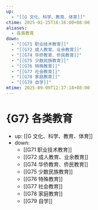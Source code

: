 ```yaml
---
up:
  - "[[G 文化、科学、教育、体育]]"
ctime: 2025-01-25T16:16:00+08:00
aliases:
  - 各类教育
down:
  - "[[G71 职业技术教育]]"
  - "[[G72 成人教育、业余教育]]"
  - "[[G74 华侨教育、侨民教育]]"
  - "[[G75 少数民族教育]]"
  - "[[G76 特殊教育]]"
  - "[[G77 社会教育]]"
  - "[[G78 家庭教育]]"
  - "[[G79 自学]]"
mtime: 2025-09-09T12:37:18+08:00
---
```


# {G7} 各类教育

- up: [[G 文化、科学、教育、体育]]
- down:
	- [[G71 职业技术教育]]
	- [[G72 成人教育、业余教育]]
	- [[G74 华侨教育、侨民教育]]
	- [[G75 少数民族教育]]
	- [[G76 特殊教育]]
	- [[G77 社会教育]]
	- [[G78 家庭教育]]
	- [[G79 自学]]
